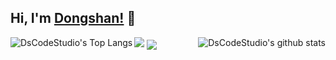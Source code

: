 <!--
 * @Author: DSCode
 * @Date: 2020-10-10 16:49:48
 * @Copyright 2020 DSCode
 * @Open Source License: MIT
 * @LastEditTime: 2020-10-31 16:18:51
 * @FilePath: \DsCodeStudio\README.md
 * @Description:
-->

## Hi, I'm [Dongshan!](https://github.dscode.top) 👋

<img src="https://github.dscode.top/assets/images/community-c4522fb406f9f37065d008cf632eeea0.svg" />

<img align="right" src="https://github-readme-stats.dscodestudio.vercel.app/api?username=DsCodeStudio&count_private=true&show_icons=true" alt="DsCodeStudio's github stats"/>

<img align="left" src="https://github-readme-stats.dscodestudio.vercel.app/api/top-langs/?username=DsCodeStudio&langs_count=10&layout=compact" alt="DsCodeStudio's Top Langs"/>

<img align="center" src="https://github-readme-stats-ogey2dcam.vercel.app/api/wakatime?username=DsCodeStudio"/>
